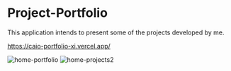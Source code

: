 # Project-Portfolio

This application intends to present some of the projects developed by me.

https://caio-portfolio-xi.vercel.app/


![home-portfolio](https://user-images.githubusercontent.com/99665225/220182222-626c2e12-fd62-4413-ab2b-7da7051eccee.png)
![home-projects2](https://user-images.githubusercontent.com/99665225/224738536-0bd56821-a768-4232-99fb-d16463ef9891.png)
